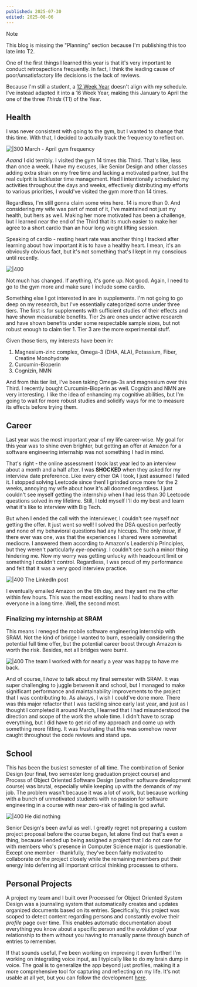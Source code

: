 ```yaml
---
published: 2025-07-30
edited: 2025-08-06
---
```


> [!Note]
> This blog is missing the "Planning" section because I'm publishing this too late into T2.

One of the first things I learned this year is that it's very important to conduct retrospections frequently. In fact, I think the leading cause of poor/unsatisfactory life decisions is the lack of reviews.

Because I'm still a student, a [12 Week Year](https://12weekyear.com/) doesn't align with my schedule. I've instead adapted it into a 16 Week Year, making this January to April the one of the three _Thirds_ (T1) of the Year.

## Health

I was never consistent with going to the gym, but I wanted to change that this time. With that, I decided to actually track the frequency to reflect on.

![|300](../assets/2025-T1-Gym-frequency.png)
March - April gym frequency

_Aaand_ I did terribly. I visited the gym 14 times this Third. That's like, less than once a week. I have my excuses, like Senior Design and other classes adding extra strain on my free time and lacking a motivated partner, but the real culprit is lackluster time management. Had I intentionally scheduled my activities throughout the days and weeks, effectively distributing my efforts to various priorities, I would've visited the gym more than 14 times.

Regardless, I'm still gonna claim some wins here. 14 is more than 0. And considering my wife was part of most of it, I've maintained not just my health, but hers as well. Making her more motivated has been a challenge, but I learned near the end of the Third that its much easier to make her agree to a short cardio than an hour long weight lifting session.

Speaking of cardio - resting heart rate was another thing I tracked after learning about how important it is to have a healthy heart. I mean, it's an obviously obvious fact, but it's not something that's I kept in my conscious until recently.

![|400](../assets/2025-T1-Resting-heart-rate.png)

Not much has changed. If anything, it's gone _up_. Not good. Again, I need to go to the gym more and make sure I include some cardio.

Something else I got interested in are in supplements. I'm not going to go deep on my research, but I've essentially categorized some under three tiers. The first is for supplements with sufficient studies of their effects and have shown measurable benefits. Tier 2s are ones under active research and have shown benefits under some respectable sample sizes, but not robust enough to claim tier 1. Tier 3 are the more experimental stuff.

Given those tiers, my interests have been in:

1. Magnesium-zinc complex, Omega-3 (DHA, ALA), Potassium, Fiber, Creatine Monohydrate
2. Curcumin-Bioperin
3. Cognizin, NMN

And from this tier list, I've been taking Omega-3s and magnesium over this Third. I recently bought Curcumin-Bioperin as well. Cognizin and NMN are very interesting. I like the idea of enhancing my cognitive abilities, but I'm going to wait for more robust studies and solidify ways for me to measure its effects before trying them.

## Career

Last year was the most important year of my life career-wise. My goal for this year was to shine even brighter, but getting an offer at Amazon for a software engineering internship was not something I had in mind.

That's right - the online assessment I took last year led to an interview about a month and a half after. I was **SHOCKED** when they asked for my interview date preference. Like every other OA I took, I just assumed I failed it. I stopped solving Leetcode since then! I grinded once more for the 2 weeks, annoying my wife about how it's all doomed regardless. I just couldn't see myself getting the internship when I had less than 30 Leetcode questions solved in my lifetime. Still, I told myself I'll do my best and learn what it's like to interview with Big Tech.

But when I ended the call with the interviewer, I couldn't see myself _not_ getting the offer. It just went so well! I solved the DSA question perfectly and none of my behavioral questions had any hiccups. The only _issue_, if there ever was one, was that the experiences I shared were somewhat mediocre. I answered them according to Amazon's Leadership Principles, but they weren't particularly _eye-opening_. I couldn't see such a minor thing hindering me. Now my worry was getting unlucky with headcount limit or something I couldn't control. Regardless, I was proud of my performance and felt that it was a very good interview practice.

![|400](../assets/amazong.png)
The LinkedIn post

I eventually emailed Amazon on the 6th day, and they sent me the offer within few hours. This was the most exciting news I had to share with everyone in a long time. Well, the second most.

### Finalizing my internship at SRAM

This means I reneged the mobile software engineering internship with SRAM. Not the kind of bridge I wanted to burn, especially considering the potential full time offer, but the potential career boost through Amazon is worth the risk. Besides, not all bridges were burnt.

![|400](../assets/SRAM-return-welcome.png)
The team I worked with for nearly a year was happy to have me back.

And of course, I _have_ to talk about my final semester with SRAM. It was super challenging to juggle between it and school, but I managed to make significant performance and maintainability improvements to the project that I was contributing to. As always, I wish I could've done more. There was this major refactor that I was tackling since early last year, and just as I thought I completed it around March, I learned that I had misunderstood the direction and scope of the work the whole time. I didn't have to scrap everything, but I did have to get rid of my approach and come up with something more fitting. It was frustrating that this was somehow never caught throughout the code reviews and stand ups.

## School

This has been the busiest semester of all time. The combination of Senior Design (our final, two semester long graduation project course) and Process of Object Oriented Software Design (another software development course) was brutal, especially while keeping up with the demands of my job. The problem wasn't because it was a lot of work, but because working with a bunch of unmotivated students with no passion for software engineering in a course with near zero-risk of failing is god awful.

![|400](../assets/kiyoshi-is-useless.png)
He did nothing

Senior Design's been awful as well. I greatly regret not preparing a custom project proposal before the course began, let alone find out that's even a thing, because I ended up being assigned a project that I do not care for with members who's presence in Computer Science major is questionable. Except one member - thankfully, they've been fairly motivated to collaborate on the project closely while the remaining members put their energy into deferring all important critical thinking processes to others.

## Personal Projects

A project my team and I built over Processed for Object Oriented System Design was a journaling system that automatically creates and updates organized documents based on its entries. Specifically, this project was scoped to detect content regarding persons and constantly evolve their _profile_ page over time. This enables automatic documentation about everything you know about a specific person and the evolution of your relationship to them without you having to manually parse through bunch of entries to remember.

If that sounds useful, I've been working on improving it even further! I'm working on integrating voice input, as I typically like to do my brain dump in voice. The goal is to generalize the app beyond just profiles, making it a more comprehensive tool for capturing and reflecting on my life. It's not usable at all yet, but you can follow the development [here](https://github.com/SimHoZebs/journal-organizer).
